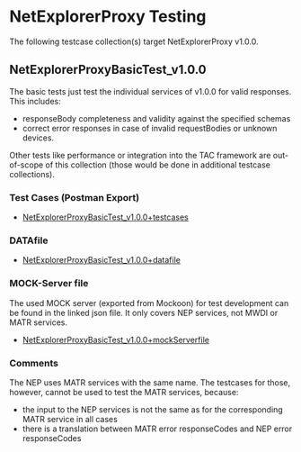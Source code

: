 # NetExplorerProxy Testing

The following testcase collection(s) target NetExplorerProxy v1.0.0.

## NetExplorerProxyBasicTest_v1.0.0

The basic tests just test the individual services of v1.0.0 for valid responses.  
This includes:  
- responseBody completeness and validity against the specified schemas  
- correct error responses in case of invalid requestBodies or unknown devices.  

Other tests like performance or integration into the TAC framework are out-of-scope of this collection (those would be done in additional testcase collections).  

### Test Cases (Postman Export)
- [NetExplorerProxyBasicTest_v1.0.0+testcases](./NetExplorerProxyBasicTest_1.0.0.postman_collection.json)

### DATAfile
- [NetExplorerProxyBasicTest_v1.0.0+datafile](./NetExplorerProxy_v1.0.0_dataFile.json)

### MOCK-Server file
The used MOCK server (exported from Mockoon) for test development can be found in the linked json file.
It only covers NEP services, not MWDI or MATR services.
- [NetExplorerProxyBasicTest_v1.0.0+mockServerfile](./NetExplorerProxy_v1.0.0_mock.json)

### Comments
The NEP uses MATR services with the same name. The testcases for those, however, cannot be used to test the MATR services, because:  
- the input to the NEP services is not the same as for the corresponding MATR service in all cases
- there is a translation between MATR error responseCodes and NEP error responseCodes 
